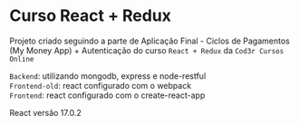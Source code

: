 # Curso React + Redux 

Projeto criado seguindo a parte de Aplicação Final - Ciclos de Pagamentos (My Money App) + Autenticação do curso `React + Redux` da `Cod3r Cursos Online`

`Backend`: utilizando mongodb, express e node-restful <br>
`Frontend-old`: react configurado com o webpack <br>
`Frontend`: react configurado com o create-react-app

React versão 17.0.2
